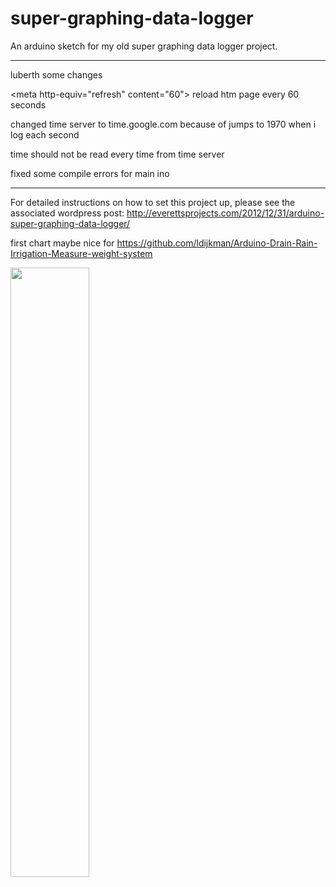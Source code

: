 # super-graphing-data-logger
An arduino sketch for my old super graphing data logger project.

--------------------------

luberth some changes

\<meta http-equiv="refresh" content="60"\> reload htm page every 60 seconds

changed time server to time.google.com  because of jumps to 1970 when i log each second

time should not be read every time from time server

fixed some compile errors for main ino


---------------------

For detailed instructions on how to set this project up, please see the associated wordpress post:
http://everettsprojects.com/2012/12/31/arduino-super-graphing-data-logger/

first chart maybe nice for https://github.com/ldijkman/Arduino-Drain-Rain-Irrigation-Measure-weight-system

<img src="https://github.com/ldijkman/super-graphing-data-logger/blob/master/images/first_chart.jpg" width="50%" heigth="50%">
